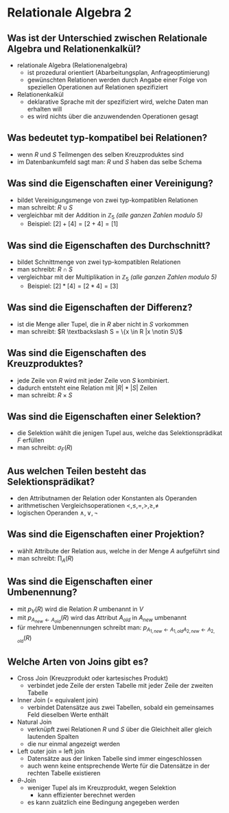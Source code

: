 # Relationale Algebra 2

## Was ist der Unterschied zwischen Relationale Algebra und Relationenkalkül?
* relationale Algebra (Relationenalgebra)
    * ist prozedural orientiert (Abarbeitungsplan, Anfrageoptimierung)
    * gewünschten Relationen werden durch Angabe einer Folge von speziellen Operationen auf Relationen spezifiziert
* Relationenkalkül
    * deklarative Sprache mit der spezifiziert wird, welche Daten man erhalten will 
    * es wird nichts über die anzuwendenden Operationen gesagt

## Was bedeutet typ-kompatibel bei Relationen?
* wenn $R$ und $S$ Teilmengen des selben Kreuzproduktes sind
* im Datenbankumfeld sagt man: $R$ und $S$ haben das selbe Schema

## Was sind die Eigenschaften einer Vereinigung?
* bildet Vereinigungsmenge von zwei typ-kompatiblen Relationen 
* man schreibt: $R \cup S$
* vergleichbar mit der Addition in $\mathbb{Z}_5$ _(alle ganzen Zahlen modulo 5)_
    * Beispiel: $[2]+[4]=[2 + 4]=[1]$

## Was sind die Eigenschaften des Durchschnitt?
* bildet Schnittmenge von zwei typ-kompatiblen Relationen
* man schreibt: $R \cap S$
* vergleichbar mit der Multiplikation in $\mathbb{Z}_5$ _(alle ganzen Zahlen modulo 5)_
    * Beispiel: $[2]*[4]=[2 * 4]=[3]$

## Was sind die Eigenschaften der Differenz?
* ist die Menge aller Tupel, die in $R$ aber nicht in $S$ vorkommen
* man schreibt: $R \textbackslash S = \{x \in R |x \notin S\}$

## Was sind die Eigenschaften des Kreuzproduktes?
* jede Zeile von $R$ wird mit jeder Zeile von $S$ kombiniert.
* dadurch entsteht eine Relation mit $|R|*|S|$ Zeilen
* man schreibt: $R \times S$

## Was sind die Eigenschaften einer Selektion?
* die Selektion wählt die jenigen Tupel aus, welche das Selektionsprädikat $F$ erfüllen
* man schreibt: $\sigma_F(R)$

## Aus welchen Teilen besteht das Selektionsprädikat?
* den Attributnamen der Relation oder Konstanten als Operanden
* arithmetischen Vergleichsoperationen $<, \leq, =, >, \geq, \neq$ 
* logischen Operanden $\land, \lor, \neg$

## Was sind die Eigenschaften einer Projektion?
* wählt Attribute der Relation aus, welche in der Menge $A$ aufgeführt sind
* man schreibt: $\prod_A(R)$

## Was sind die Eigenschaften einer Umbenennung?
* mit $p_V(R)$ wird die Relation $R$ umbenannt in $V$
* mit $p_{A_{new} \leftarrow A_{old}} (R)$ wird das Attribut $A_{old}$ in $A_{new}$ umbenannt
* für mehrere Umbenennungen schreibt man: $p_{A_{1, new} \leftarrow A_{1, old} A_{2, new} \leftarrow A_{2, old}} (R)$

## Welche Arten von Joins gibt es?
* Cross Join (Kreuzprodukt oder kartesisches Produkt) 
    * verbindet jede Zeile der ersten Tabelle mit jeder Zeile der zweiten Tabelle
* Inner Join (= equivalent join) 
    * verbindet Datensätze aus zwei Tabellen, sobald ein gemeinsames Feld dieselben Werte enthält
* Natural Join 
    * verknüpft zwei Relationen $R$ und $S$ über die Gleichheit aller gleich lautenden Spalten 
    * die nur einmal angezeigt werden
* Left outer join = left join 
    * Datensätze aus der linken Tabelle sind immer eingeschlossen 
    * auch wenn keine entsprechende Werte für die Datensätze in der rechten Tabelle existieren
* $\theta$-Join 
    * weniger Tupel als im Kreuzprodukt, wegen Selektion 
        * kann effizienter berechnet werden
    * es kann zuätzlich eine Bedingung angegeben werden

